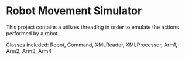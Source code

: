 # Robot Movement Simulator

This project contains a utilizes threading in order to emulate the actions performed by a robot.

Classes included: Robot, Command, XMLReader, XMLProcessor, Arm1, Arm2, Arm3, Arm4
